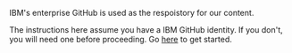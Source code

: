 IBM's enterprise GitHub is used as the respoistory for our content.

The instructions here assume you have a IBM GitHub identity.  If you don't, you will need one before proceeding. Go <a href="http://ibm.biz/gh-user-mapper" tareget=_blank>here</a> to get started.
